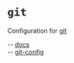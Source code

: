 # `git`

Configuration for [git](https://git-scm.com)

-- [docs](https://git-scm.com/docs)  
-- [git-config](https://git-scm.com/docs/git-config)  

